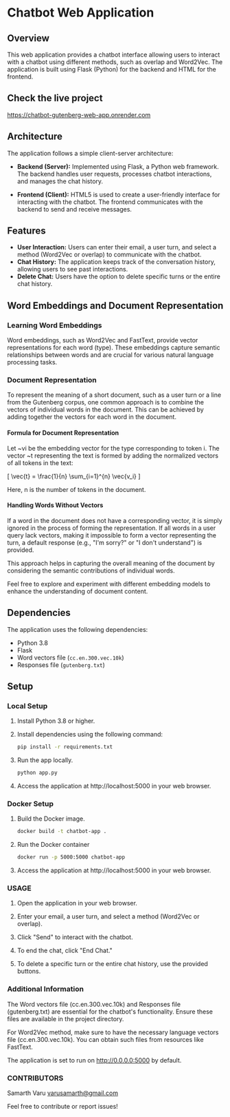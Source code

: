 # Chatbot Web Application

## Overview

This web application provides a chatbot interface allowing users to interact with a chatbot using different methods, such as overlap and Word2Vec. The application is built using Flask (Python) for the backend and HTML for the frontend.

## Check the live project

https://chatbot-gutenberg-web-app.onrender.com

## Architecture

The application follows a simple client-server architecture:

- **Backend (Server):** Implemented using Flask, a Python web framework. The backend handles user requests, processes chatbot interactions, and manages the chat history.

- **Frontend (Client):** HTML5 is used to create a user-friendly interface for interacting with the chatbot. The frontend communicates with the backend to send and receive messages.

## Features

- **User Interaction:** Users can enter their email, a user turn, and select a method (Word2Vec or overlap) to communicate with the chatbot.
- **Chat History:** The application keeps track of the conversation history, allowing users to see past interactions.
- **Delete Chat:** Users have the option to delete specific turns or the entire chat history.

## Word Embeddings and Document Representation

### Learning Word Embeddings

Word embeddings, such as Word2Vec and FastText, provide vector representations for each word (type). These embeddings capture semantic relationships between words and are crucial for various natural language processing tasks.

### Document Representation

To represent the meaning of a short document, such as a user turn or a line from the Gutenberg corpus, one common approach is to combine the vectors of individual words in the document. This can be achieved by adding together the vectors for each word in the document.

#### Formula for Document Representation

Let ~vi be the embedding vector for the type corresponding to token i. The vector ~t representing the text is formed by adding the normalized vectors of all tokens in the text:

\[ \vec{t} = \frac{1}{n} \sum_{i=1}^{n} \vec{v_i} \]

Here, n is the number of tokens in the document.

#### Handling Words Without Vectors

If a word in the document does not have a corresponding vector, it is simply ignored in the process of forming the representation. If all words in a user query lack vectors, making it impossible to form a vector representing the turn, a default response (e.g., "I'm sorry?" or "I don't understand") is provided.

This approach helps in capturing the overall meaning of the document by considering the semantic contributions of individual words.

Feel free to explore and experiment with different embedding models to enhance the understanding of document content.


## Dependencies

The application uses the following dependencies:

- Python 3.8
- Flask
- Word vectors file (`cc.en.300.vec.10k`)
- Responses file (`gutenberg.txt`)

## Setup

### Local Setup

1. Install Python 3.8 or higher.

2. Install dependencies using the following command:

   ```bash
   pip install -r requirements.txt

3. Run the app locally.
    ```bash
    python app.py


4. Access the application at http://localhost:5000 in your web browser.


### Docker Setup 

1. Build the Docker image.

    ```bash
    docker build -t chatbot-app .

2. Run the Docker container

    ```bash
    docker run -p 5000:5000 chatbot-app

3. Access the application at http://localhost:5000 in your web browser.


### USAGE

1. Open the application in your web browser.

2. Enter your email, a user turn, and select a method (Word2Vec or overlap).

3. Click "Send" to interact with the chatbot.

4. To end the chat, click "End Chat."

5. To delete a specific turn or the entire chat history, use the provided buttons.



### Additional Information

The Word vectors file (cc.en.300.vec.10k) and Responses file (gutenberg.txt) are essential for the chatbot's functionality. Ensure these files are available in the project directory.

For Word2Vec method, make sure to have the necessary language vectors file (cc.en.300.vec.10k). You can obtain such files from resources like FastText.

The application is set to run on http://0.0.0.0:5000 by default.


### CONTRIBUTORS

Samarth Varu
varusamarth@gmail.com

Feel free to contribute or report issues!

